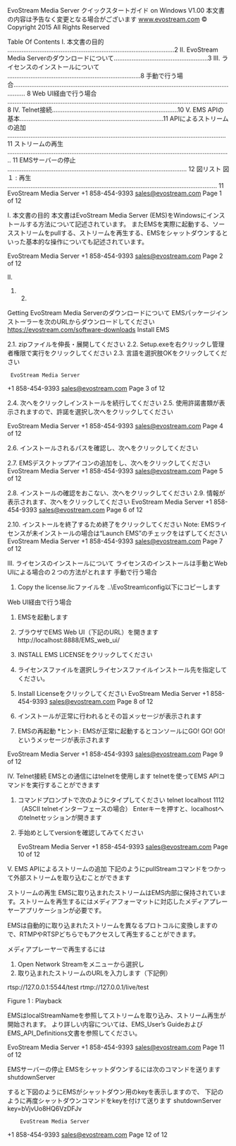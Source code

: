 EvoStream Media Server
クイックスタートガイド on Windows
V1.00
    本文書の内容は予告なく変更となる場合がございます
www.evostream.com © Copyright 2015 All Rights Reserved


 Table Of Contents
I. 本文書の目的 ..............................................................................................2
II. EvoStream Media Serverのダウンロードについて.....................................................3
III. ライセンスのインストールについて ...........................................................................8
手動で行う場合................................................................................................................................... 8
Web UI経由で行う場合 ............................................................................................................................ 8
IV. Telnet接続.......................................................................10
V. EMS APIの基本.................................................................................11
APIによるストリームの追加 ........................................................................................................................... 11
ストリームの再生 .............................................................................................................................. 11
EMSサーバーの停止 ..................................................................................................... 12
図リスト
図１ : 再生 ...................................................................................................................... 11
        EvoStream Media Server
+1 858-454-9393 sales@evostream.com
Page 1 of 12


 I. 本文書の目的
本文書はEvoStream Media Server (EMS)をWindowsにインストールする方法について記述されています。
またEMSを実際に起動する、ソースストリームをpullする、ストリームを再生する、EMSをシャットダウンするといった基本的な操作についても記述されています。

  EvoStream Media Server
+1 858-454-9393 sales@evostream.com
Page 2 of 12




 II.
1. 2.
Getting EvoStream Media Serverのダウンロードについて
EMSパッケージインストーラーを次のURLからダウンロードしてください
https://evostream.com/software-downloads Install EMS

2.1. zipファイルを伸長・展開してください
2.2. Setup.exeを右クリックし管理者権限で実行をクリックしてください
2.3. 言語を選択肢OKをクリックしてください

     EvoStream Media Server
+1 858-454-9393 sales@evostream.com
Page 3 of 12



 2.4. 次へをクリックしインストールを続行してください
 2.5. 使用許諾書類が表示されますので、許諾を選択し次へをクリックしてください

   EvoStream Media Server
+1 858-454-9393 sales@evostream.com
Page 4 of 12



 2.6. インストールされるパスを確認し、次へをクリックしてください

 2.7. EMSデスクトップアイコンの追加をし、次へをクリックしてください
   EvoStream Media Server
+1 858-454-9393 sales@evostream.com
Page 5 of 12



 2.8. インストールの確認をおこない、次へをクリックしてください
 2.9. 情報が表示されます、次へをクリックしてください
   EvoStream Media Server
+1 858-454-9393 sales@evostream.com
Page 6 of 12



 2.10. インストールを終了するため終了をクリックしてください
 Note:
EMSライセンスが未インストールの場合は“Launch EMS”のチェックをはずしてください
  EvoStream Media Server
+1 858-454-9393 sales@evostream.com
Page 7 of 12



 III. ライセンスのインストールについて
ライセンスのインストールは手動とWeb UIによる場合の２つの方法がとれます
手動で行う場合
1. Copy the license.licファイルを ..\EvoStream\config以下にコピーします

Web UI経由で行う場合
1. EMSを起動します
2. ブラウザでEMS Web UI（下記のURL）を開きます
http://localhost:8888/EMS_web_ui/

3. INSTALL EMS LICENSEをクリックしてください
4. ライセンスファイルを選択しライセンスファイルインストール先を指定してください。
5. Install Licenseをクリックしてください
  EvoStream Media Server
+1 858-454-9393 sales@evostream.com
Page 8 of 12


6. インストールが正常に行われるとその旨メッセージが表示されます

7. EMSの再起動
*ヒント: EMSが正常に起動するとコンソールにGO! GO! GO!というメッセージが表示されます

  EvoStream Media Server
+1 858-454-9393 sales@evostream.com
Page 9 of 12



 IV. Telnet接続
EMSとの通信にはtelnetを使用します
telnetを使ってEMS APIコマンドを実行することができます

1. コマンドプロンプトで次のようにタイプしてください
telnet localhost 1112 （ASCII telnetインターフェースの場合）
Enterキーを押すと、localhostへのtelnetセッションが開きます

2. 手始めとしてversionを確認してみてください

   EvoStream Media Server
+1 858-454-9393 sales@evostream.com
Page 10 of 12



 V. EMS APIによるストリームの追加
下記のようにpullStreamコマンドをつかって外部ストリームを取り込むことができます

ストリームの再生
EMSに取り込まれたストリームはEMS内部に保持されています。ストリームを再生するにはメディアフォーマットに対応したメディアプレーヤーアプリケーションが必要です。

EMSは自動的に取り込まれたストリームを異なるプロトコルに変換しますので、RTMPやRTSPどちらでもアクセスして再生することができます。

メディアプレーヤーで再生するには
1. Open Network Streamをメニューから選択し
2. 取り込まれたストリームのURLを入力します（下記例）

rtsp://127.0.0.1:5544/test
rtmp://127.0.0.1/live/test

Figure 1 : Playback

EMSはlocalStreamNameを参照してストリームを取り込み、ストリーム再生が開始されます。
より詳しい内容については、EMS_User’s GuideおよびEMS_API_Definitions文書を参照してください。

  EvoStream Media Server
+1 858-454-9393 sales@evostream.com
Page 11 of 12



EMSサーバーの停止
 EMSをシャットダウンするには次のコマンドを送ります
 shutdownServer

すると下図のようにEMSがシャットダウン用のkeyを表示しますので、
下記のように再度シャットダウンコマンドをkeyを付けて送ります
shutdownServer key=bVjvUo8HQ6VzDFJv


        EvoStream Media Server
+1 858-454-9393 sales@evostream.com
Page 12 of 12



